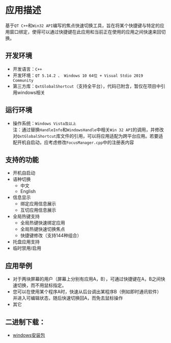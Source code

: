 # 应用描述
基于`QT C++`和`Win32 API`编写的焦点快速切换工具，旨在将某个快捷键与特定的应用窗口绑定，使得可以通过快捷键在此应用和当前正在使用的应用之间快速来回切换。

## 开发环境
* 开发语言：`C++`  
* 开发环境：`QT 5.14.2 、 Windows 10 64位 + Visual Stdio 2019 Community`   
* 第三方库：`QxtGlobalShortcut`（支持全平台），代码已附含，暂仅在项目中引用windows相关 

## 运行环境
* 操作系统：`Windows Vista及以上`  
注：通过替换`HandleInfo`和`WindowsHandle`中相关`Win 32 API`的调用，并修改对`QxtGlobalShortcut`库文件的引用，可以将应用适配为跨平台应用。若要适配开机自启动，应考虑修改`FocusManager.cpp`中的注册表内容

## 支持的功能
* 开机自启动
* 语种切换
  * 中文
  * English
* 信息显示
  * 绑定应用信息展示
  * 互切应用信息展示
* 全局热键支持
  * 全局热键快速绑定应用
  * 全局热键快速切换焦点
  * 快捷键修改（支持144种组合）
* 托盘应用支持
* 临时禁用/启用

## 应用举例
* 对于两块屏幕的用户（屏幕上分别有应用A，B），可通过快捷键在A，B之间快速切换，而不用鼠标指定。 
* 您可以在使用某个程序A时，快速从后台调出某程序B（例如即时通讯软件）并进入可编辑状态，随后快速切换回A，而免去鼠标操作 
* 其它

## 二进制下载：
* [windows安装包](https://github.com/oneflyingfish/FocusManager/releases)
